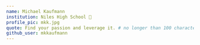 ```yaml
---
name: Michael Kaufmann 
institution: Niles High School 🚩 
profile_pic: mkk.jpg 
quote: Find your passion and leverage it. # no longer than 100 characters, avoid using quotes(") to guarantee the format remains the same.
github_user: mkkaufmann
---
```

